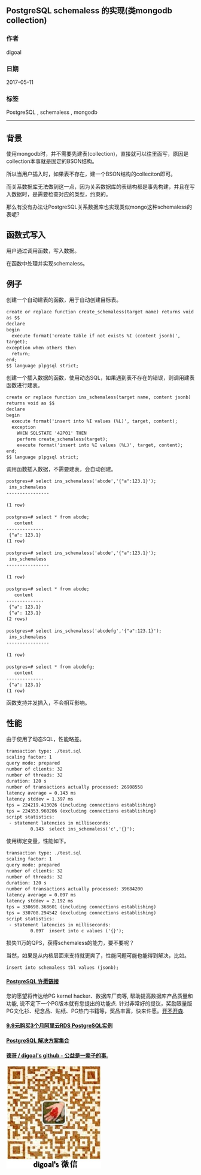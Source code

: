 ## PostgreSQL schemaless 的实现(类mongodb collection)  
       
### 作者      
digoal      
      
### 日期                      
2017-05-11                     
                      
### 标签                      
PostgreSQL , schemaless , mongodb        
      
----      
      
## 背景    
使用mongodb时，并不需要先建表(collection)，直接就可以往里面写，原因是collection本事就是固定的BSON结构。  
  
所以当用户插入时，如果表不存在，建一个BSON结构的colleciton即可。  
  
而关系数据库无法做到这一点，因为关系数据库的表结构都是事先构建，并且在写入数据时，是需要检查对应的类型，约束的。  
  
那么有没有办法让PostgreSQL关系数据库也实现类似mongo这种schemaless的表呢?  
  
## 函数式写入  
用户通过调用函数，写入数据。  
  
在函数中处理并实现schemaless。  
  
## 例子  
创建一个自动建表的函数，用于自动创建目标表。  
  
```  
create or replace function create_schemaless(target name) returns void as $$  
declare  
begin  
  execute format('create table if not exists %I (content jsonb)', target);  
exception when others then  
  return;  
end;  
$$ language plpgsql strict;  
```  
  
创建一个插入数据的函数，使用动态SQL，如果遇到表不存在的错误，则调用建表函数进行建表。  
  
```  
create or replace function ins_schemaless(target name, content jsonb) returns void as $$  
declare  
begin  
  execute format('insert into %I values (%L)', target, content);  
  exception   
    WHEN SQLSTATE '42P01' THEN   
    perform create_schemaless(target);  
    execute format('insert into %I values (%L)', target, content);   
end;  
$$ language plpgsql strict;  
```  
  
调用函数插入数据，不需要建表，会自动创建。  
  
```  
postgres=# select ins_schemaless('abcde','{"a":123.1}');  
 ins_schemaless   
----------------  
   
(1 row)  
  
postgres=# select * from abcde;  
   content      
--------------  
 {"a": 123.1}  
(1 row)  
  
postgres=# select ins_schemaless('abcde','{"a":123.1}');  
 ins_schemaless   
----------------  
   
(1 row)  
  
postgres=# select * from abcde;  
   content      
--------------  
 {"a": 123.1}  
 {"a": 123.1}  
(2 rows)  
  
postgres=# select ins_schemaless('abcdefg','{"a":123.1}');  
 ins_schemaless   
----------------  
   
(1 row)  
  
postgres=# select * from abcdefg;  
   content      
--------------  
 {"a": 123.1}  
(1 row)  
```  
  
函数支持并发插入，不会相互影响。  
  
  
## 性能  
由于使用了动态SQL，性能略差。  
  
```  
transaction type: ./test.sql  
scaling factor: 1  
query mode: prepared  
number of clients: 32  
number of threads: 32  
duration: 120 s  
number of transactions actually processed: 26908558  
latency average = 0.143 ms  
latency stddev = 1.397 ms  
tps = 224219.413026 (including connections establishing)  
tps = 224353.960206 (excluding connections establishing)  
script statistics:  
 - statement latencies in milliseconds:  
         0.143  select ins_schemaless('c','{}');  
```  
  
使用绑定变量，性能如下。  
  
```  
transaction type: ./test.sql  
scaling factor: 1  
query mode: prepared  
number of clients: 32  
number of threads: 32  
duration: 120 s  
number of transactions actually processed: 39684200  
latency average = 0.097 ms  
latency stddev = 2.192 ms  
tps = 330698.368601 (including connections establishing)  
tps = 330708.294542 (excluding connections establishing)  
script statistics:  
 - statement latencies in milliseconds:  
         0.097  insert into c values ('{}');  
```  
  
损失11万的QPS，获得schemaless的能力，要不要呢？  
  
当然，如果是从内核层面来支持就更爽了，性能问题可能也能得到解决，比如。  
  
```  
insert into schemaless tbl values (jsonb);  
```  
  
  
  
  
  
  
  
  
  
  
  
  
  
  
  
  
  
  
  
  
  
  
  
  
  
  
  
  
  
  
  
  
  
  
  
  
  
  
  
  
  
  
  
  
  
  
  
  
  
  
  
  
  
  
  
  
  
  
  
  
  
  
  
  
  
  
  
  
  
  
  
  
  
#### [PostgreSQL 许愿链接](https://github.com/digoal/blog/issues/76 "269ac3d1c492e938c0191101c7238216")
您的愿望将传达给PG kernel hacker、数据库厂商等, 帮助提高数据库产品质量和功能, 说不定下一个PG版本就有您提出的功能点. 针对非常好的提议，奖励限量版PG文化衫、纪念品、贴纸、PG热门书籍等，奖品丰富，快来许愿。[开不开森](https://github.com/digoal/blog/issues/76 "269ac3d1c492e938c0191101c7238216").  
  
  
#### [9.9元购买3个月阿里云RDS PostgreSQL实例](https://www.aliyun.com/database/postgresqlactivity "57258f76c37864c6e6d23383d05714ea")
  
  
#### [PostgreSQL 解决方案集合](https://yq.aliyun.com/topic/118 "40cff096e9ed7122c512b35d8561d9c8")
  
  
#### [德哥 / digoal's github - 公益是一辈子的事.](https://github.com/digoal/blog/blob/master/README.md "22709685feb7cab07d30f30387f0a9ae")
  
  
![digoal's wechat](../pic/digoal_weixin.jpg "f7ad92eeba24523fd47a6e1a0e691b59")
  
